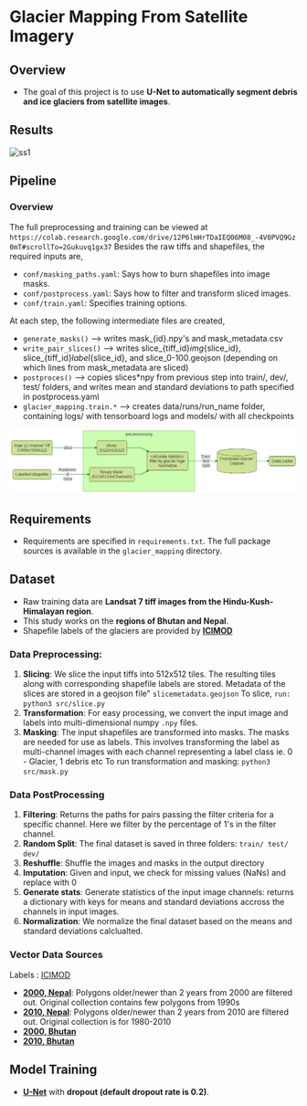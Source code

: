 # Glacier Mapping From Satellite Imagery

## Overview
- The goal of this project is to use **U-Net to automatically segment
debris and ice glaciers from satellite images**.

## Results

<img width="823" alt="ss1" src="https://user-images.githubusercontent.com/106218100/203313501-94a09d37-3495-4fba-a833-efe216adf969.png">


## Pipeline

### Overview

The full preprocessing and training can be viewed at
`https://colab.research.google.com/drive/12P6lmHrTDaIEQ06M08_-4V0PVQ9Gz0mT#scrollTo=2Gukuvq1gx37`
Besides the raw tiffs and shapefiles, the required inputs are,

* `conf/masking_paths.yaml`: Says how to burn shapefiles into image masks.
* `conf/postprocess.yaml`: Says how to filter and transform sliced images.
* `conf/train.yaml`: Specifies training options.

At each step, the following intermediate files are created,
* `generate_masks()` --> writes mask_{id}.npy's and mask_metadata.csv
* `write_pair_slices()` --> writes slice_{tiff_id}_img_{slice_id}, slice_{tiff_id}_label_{slice_id}, and slice_0-100.geojson (depending on which lines from mask_metadata are sliced)
* `postproces()` --> copies slices*npy from previous step into train/, dev/, test/ folders, and writes mean and standard deviations to path specified in postprocess.yaml
* `glacier_mapping.train.*` --> creates data/runs/run_name folder, containing logs/ with tensorboard logs and models/ with all checkpoints

![pipeline](imgs/pipeline.jpeg)


## Requirements
- Requirements are specified in `requirements.txt`. The full package sources is
available in the `glacier_mapping` directory. 

## Dataset
- Raw training data are **Landsat 7 tiff images from the Hindu-Kush-Himalayan region**. 
- This study works on the **regions of Bhutan and Nepal**. 
- Shapefile labels of the glaciers are provided by [**ICIMOD**](https://www.icimod.org)

### Data Preprocessing:

1. **Slicing**: We slice the input tiffs into 512x512 tiles. The resulting tiles
    along with corresponding shapefile labels are stored. Metadata of the slices
    are stored in a geojson file" ```slicemetadata.geojson``` To slice, ```run:
    python3 src/slice.py```
2. **Transformation**: For easy processing, we convert the input image and
   labels into multi-dimensional numpy ``.npy`` files.
3. **Masking**: The input shapefiles are transformed into masks. The masks are
    needed for use as labels. This involves transforming the label as
    multi-channel images with each channel representing a label class ie. 0 -
    Glacier, 1 debris etc To run transformation and masking: ```python3
    src/mask.py```

### Data PostProcessing
1. **Filtering**: Returns the paths for pairs passing the filter criteria for a
   specific channel. Here we filter by the percentage of 1's in the filter
   channel.
2. **Random Split**: The final dataset is saved in three folders: ``train/ test/
   dev/``
3. **Reshuffle**: Shuffle the images and masks in the output directory
4. **Imputation**: Given and input, we check for missing values (NaNs) and
   replace with 0
5. **Generate stats**: Generate statistics of the input image channels: returns
   a dictionary with keys for means and standard deviations accross the channels
   in input images.
6. **Normalization**: We normalize the final dataset based on the means and
   standard deviations calclualted.


### Vector Data Sources
Labels : [ICIMOD](http://www.icimod.org/)

* [**2000, Nepal**](http://rds.icimod.org/Home/DataDetail?metadataId=9351&searchlist=True): Polygons older/newer than 2 years from 2000 are filtered out. Original collection contains few polygons from 1990s
* [**2010, Nepal**](http://rds.icimod.org/Home/DataDetail?metadataId=9348&searchlist=True): Polygons older/newer than 2 years from 2010 are filtered out. Original collection is for 1980-2010
* [**2000, Bhutan**](http://rds.icimod.org/Home/DataDetail?metadataId=9357&searchlist=True)
* [**2010, Bhutan**](http://rds.icimod.org/Home/DataDetail?metadataId=9358&searchlist=True)

## Model Training
- [**U-Net**](https://arxiv.org/abs/1505.04597) with **dropout (default dropout rate is 0.2)**.



